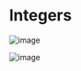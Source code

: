 # Integers


![image](https://user-images.githubusercontent.com/63869574/131929567-4ecb7878-6f18-45e0-9536-40447723f490.png)


![image](https://user-images.githubusercontent.com/63869574/131929572-6970e014-aaa4-4a9a-9fe1-890bd5d6c827.png)
